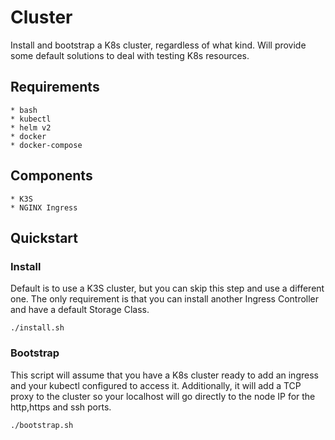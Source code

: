 # Cluster

Install and bootstrap a K8s cluster, regardless of what kind. Will provide some default solutions
to deal with testing K8s resources.

## Requirements
```
* bash
* kubectl
* helm v2
* docker
* docker-compose
```

## Components

```
* K3S
* NGINX Ingress
```

## Quickstart

### Install

Default is to use a K3S cluster, but you can skip this step and use a different one.
The only requirement is that you can install another Ingress Controller and have a default Storage Class.
```shell
./install.sh
```


### Bootstrap

This script will assume that you have a K8s cluster ready to add an ingress and your kubectl configured to access it.
Additionally, it will add a TCP proxy to the cluster so your localhost will go directly to the node IP for the http,https and ssh ports.

```shell
./bootstrap.sh
```